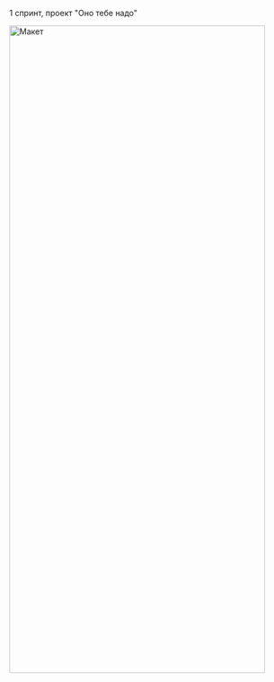  1 спринт, проект "Оно тебе надо"

 <img width="455" height="1153" alt="Макет" src="https://github.com/user-attachments/assets/836254d6-f25d-4a5a-bae4-59e14b08f2bf" />
